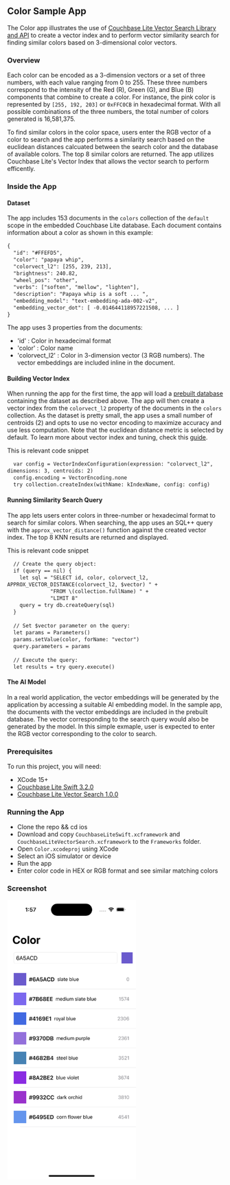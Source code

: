 ## Color Sample App

The Color app illustrates the use of [Couchbase Lite Vector Search Library and API](https://docs.couchbase.com/couchbase-lite/3.2/swift/vector-search.html) to create a vector index and to perform vector similarity search for finding similar colors based on 3-dimensional color vectors.

### Overview ###

Each color can be encoded as a 3-dimension vectors or a set of three numbers, with each value ranging from 0 to 255. These three numbers correspond to the intensity of the Red (R), Green (G), and Blue (B) components that combine to create a color. For instance, the pink color is represented by `[255, 192, 203]` or `0xFFC0CB` in hexadecimal format. With all possible combinations of the three numbers, the total number of colors generated is 16,581,375.

To find similar colors in the color space, users enter the RGB vector of a color to search and the app performs a similarity search based on the euclidean distances calcuated between the search color and the database of available colors. The top 8 similar colors are returned. The app utilizes Couchbase Lite's Vector Index that allows the vector search to perform efficently.

### Inside the App ###

#### Dataset ####

The app includes 153 documents in the `colors` collection of the `default` scope in the embedded Couchbase Lite database. Each document contains information about a color as shown in this example:

```
{
  "id": "#FFEFD5",
  "color": "papaya whip",
  "colorvect_l2": [255, 239, 213],
  "brightness": 240.82,
  "wheel_pos": "other",
  "verbs": ["soften", "mellow", "lighten"],
  "description": "Papaya whip is a soft ... ",
  "embedding_model": "text-embedding-ada-002-v2",
  "embedding_vector_dot": [ -0.014644118957221508, ... ]
}
```
The app uses 3 properties from the documents:

* 'id' : Color in hexadecimal format
* 'color' : Color name
* 'colorvect_l2' : Color in 3-dimension vector (3 RGB numbers). The vector embeddings are included inline in the document.

#### Building Vector Index ####

When running the app for the first time, the app will load a [prebuilt database](https://docs.couchbase.com/couchbase-lite/current/swift/prebuilt-database.html) containing the dataset as described above. The app will then create a vector index from the `colorvect_l2` property of the documents in the `colors` collection. As the dataset is pretty small, the app uses a small number of centroids (2) and opts to use no vector encoding to maximize accuracy and use less computation. Note that the euclidean distance metric is selected by default. To learn more about vector index and tuning, check this [guide](https://github.com/couchbaselabs/mobile-vector-search/blob/main/docs/Tuning.md). 

This is relevant code snippet
```
  var config = VectorIndexConfiguration(expression: "colorvect_l2", dimensions: 3, centroids: 2)
  config.encoding = VectorEncoding.none
  try collection.createIndex(withName: kIndexName, config: config)
```

#### Running Similarity Search Query ####

The app lets users enter colors in three-number or hexadecimal format to search for similar colors. When searching, the app uses an SQL++ query with the `approx_vector_distance()` function against the created vector index. The top 8 KNN results are returned and displayed.

This is relevant code snippet
```
  // Create the query object:
  if (query == nil) {
    let sql = "SELECT id, color, colorvect_l2, APPROX_VECTOR_DISTANCE(colorvect_l2, $vector) " +
              "FROM \(collection.fullName) " +
              "LIMIT 8"
    query = try db.createQuery(sql)
  }
        
  // Set $vector parameter on the query:
  let params = Parameters()
  params.setValue(color, forName: "vector")
  query.parameters = params
        
  // Execute the query:
  let results = try query.execute()
```

#### The AI Model ####

In a real world application, the vector embeddings will be generated by the application by accessing a suitable AI embedding model. In the sample app, the documents with the vector embeddings are included in the prebuilt database. The vector corresponding to the search query would also be generated by the model. In this simple exmaple, user is expected to enter the RGB vector corresponding to the color to search.

### Prerequisites ###

To run this project, you will need:
* XCode 15+
* [Couchbase Lite Swift 3.2.0](https://docs.couchbase.com/couchbase-lite/3.2/swift/gs-install.html)
* [Couchbase Lite Vector Search 1.0.0](https://docs.couchbase.com/couchbase-lite/3.2/swift/gs-install.html#install-vector-search-extension)

### Running the App ###

* Clone the repo && cd ios
* Download and copy `CouchbaseLiteSwift.xcframework` and `CouchbaseLiteVectorSearch.xcframework` to the `Frameworks` folder.
* Open `Color.xcodeproj` using XCode
* Select an iOS simulator or device
* Run the app
* Enter color code in HEX or RGB format and see similar matching colors

### Screenshot ###

<img src="Images/screenshot.png" width="300" />
